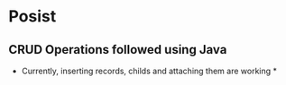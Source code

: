 # Posist

## CRUD Operations followed using Java

* Currently, inserting records, childs and attaching them are working *
